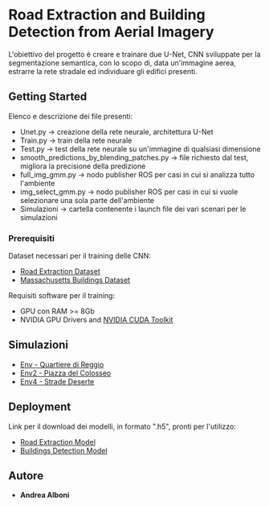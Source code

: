 # Road Extraction and Building Detection from Aerial Imagery 

L'obiettivo del progetto è creare e trainare due U-Net, CNN sviluppate per la segmentazione semantica, con lo scopo di, data un'immagine aerea, estrarre la rete 
stradale ed individuare gli edifici presenti.  

## Getting Started

Elenco e descrizione dei file presenti:
- Unet.py                                   -> creazione della rete neurale, architettura U-Net
- Train.py                                  -> train della rete neurale
- Test.py                                   -> test della rete neurale su un'immagine di qualsiasi dimensione
- smooth_predictions_by_blending_patches.py -> file richiesto dal test, migliora la precisione della predizione
- full_img_gmm.py                           -> nodo publisher ROS per casi in cui si analizza tutto l'ambiente
- img_select_gmm.py                         -> nodo publisher ROS per casi in cui si vuole selezionare una sola parte dell'ambiente
- Simulazioni                               -> cartella contenente i launch file dei vari scenari per le simulazioni

### Prerequisiti

Dataset necessari per il training delle CNN:
- [Road Extraction Dataset](https://www.kaggle.com/datasets/balraj98/deepglobe-road-extraction-dataset)
- [Massachusetts Buildings Dataset](https://www.kaggle.com/datasets/balraj98/massachusetts-buildings-dataset/code)

Requisiti software per il training:
- GPU con RAM >= 8Gb
- NVIDIA GPU Drivers and [NVIDIA CUDA Toolkit](https://developer.nvidia.com/cuda-toolkit)

## Simulazioni

- [Env - Quartiere di Reggio](https://drive.google.com/drive/folders/1L25QgqlFMfakWQTzxJSdDt4-lm1PjnNi?usp=sharing)
- [Env2 - Piazza del Colosseo](https://drive.google.com/drive/folders/1oCj5WPZFEup1hIQGeR_18bMNa0J6-P2m?usp=sharing)
- [Env4 - Strade Deserte](https://drive.google.com/drive/folders/13jji2yHSe3YBYaXJBXi-htyltGrIq8ox?usp=sharing)  

## Deployment

Link per il download dei modelli, in formato ".h5", pronti per l'utilizzo:
- [Road Extraction Model](https://drive.google.com/file/d/1dfdPuzAOjxv7tyFnCo3qPSDg3BL5kKfM/view?usp=sharing)
- [Buildings Detection Model](https://drive.google.com/file/d/15yyEJvJOZt-Vyrrf1LVo7sACHjIAR_w8/view?usp=sharing)

## Autore

  - **Andrea Alboni** 
